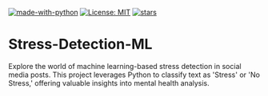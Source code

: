 [![made-with-python](https://img.shields.io/badge/Made%20with-Python-1f425f.svg)](https://www.python.org/)
[![License: MIT](https://img.shields.io/badge/License-MIT-yellow.svg)](https://github.com/Yarlagadda-saimanoj/Stress-Detection-ML/blob/main/LICENSE)
[![stars](https://img.shields.io/github/stars/Yarlagadda-saimanoj/Stress-Detection-ML)](https://github.com/Yarlagadda-saimanoj/Stress-Detection-ML/stargazers)

# Stress-Detection-ML
Explore the world of machine learning-based stress detection in social media posts. This project leverages Python to classify text as 'Stress' or 'No Stress,' offering valuable insights into mental health analysis.
